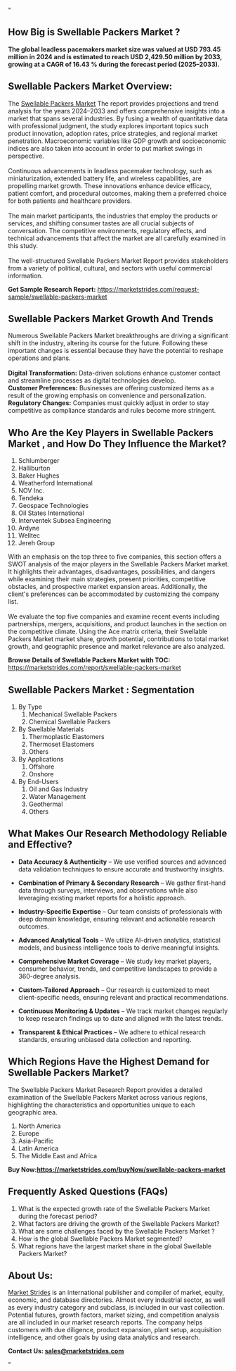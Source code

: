 "<h2>How Big is Swellable Packers Market ?</h2>
<p><strong>The global leadless pacemakers market size was valued at USD 793.45 million in 2024 and is estimated to reach USD 2,429.50 million by 2033, growing at a CAGR of  16.43 % during the forecast period (2025–2033).</strong></p>
<h2>Swellable Packers Market Overview:</h2>
<p>The <a href=https://marketstrides.com/report/swellable-packers-market>Swellable Packers Market</a> The report provides projections and trend analysis for the years 2024–2033 and offers comprehensive insights into a market that spans several industries. By fusing a wealth of quantitative data with professional judgment, the study explores important topics such product innovation, adoption rates, price strategies, and regional market penetration. Macroeconomic variables like GDP growth and socioeconomic indices are also taken into account in order to put market swings in perspective. <br /> <br />Continuous advancements in leadless pacemaker technology, such as miniaturization, extended battery life, and wireless capabilities, are propelling market growth. These innovations enhance device efficacy, patient comfort, and procedural outcomes, making them a preferred choice for both patients and healthcare providers.<br /> <br />The main market participants, the industries that employ the products or services, and shifting consumer tastes are all crucial subjects of conversation. The competitive environments, regulatory effects, and technical advancements that affect the market are all carefully examined in this study. <br /> <br />The well-structured Swellable Packers Market Report provides stakeholders from a variety of political, cultural, and sectors with useful commercial information.</p>
<p><strong>Get Sample Research Report:</strong> <a href=https://marketstrides.com/request-sample/swellable-packers-market>https://marketstrides.com/request-sample/swellable-packers-market</a></p>
<h2>Swellable Packers Market Growth And Trends</h2>
<p>Numerous Swellable Packers Market breakthroughs are driving a significant shift in the industry, altering its course for the future. Following these important changes is essential because they have the potential to reshape operations and plans.<br /><br /><strong>Digital Transformation:</strong> Data-driven solutions enhance customer contact and streamline processes as digital technologies develop. <br /><strong>Customer Preferences:</strong> Businesses are offering customized items as a result of the growing emphasis on convenience and personalization. <br /><strong>Regulatory Changes:</strong> Companies must quickly adjust in order to stay competitive as compliance standards and rules become more stringent.</p>
<h2>Who Are the Key Players in Swellable Packers Market , and How Do They Influence the Market?</h2>
<p><ol>
<li>Schlumberger</li>
<li>Halliburton</li>
<li>Baker Hughes</li>
<li>Weatherford International</li>
<li>NOV Inc.</li>
<li>Tendeka</li>
<li>Geospace Technologies</li>
<li>Oil States International</li>
<li>Interventek Subsea Engineering</li>
<li>Ardyne</li>
<li>Welltec</li>
<li>Jereh Group</li>
</ol></p>
<p>With an emphasis on the top three to five companies, this section offers a SWOT analysis of the major players in the Swellable Packers Market market. It highlights their advantages, disadvantages, possibilities, and dangers while examining their main strategies, present priorities, competitive obstacles, and prospective market expansion areas. Additionally, the client's preferences can be accommodated by customizing the company list. <br /> <br />We evaluate the top five companies and examine recent events including partnerships, mergers, acquisitions, and product launches in the section on the competitive climate. Using the Ace matrix criteria, their Swellable Packers Market market share, growth potential, contributions to total market growth, and geographic presence and market relevance are also analyzed.</p>
<p><strong>Browse Details of Swellable Packers Market with TOC:</strong> <a href=https://marketstrides.com/report/swellable-packers-market>https://marketstrides.com/report/swellable-packers-market</a></p>
<h2>Swellable Packers Market : Segmentation</h2>
<p><ol>
<li>By Type
<ol>
<li>Mechanical Swellable Packers</li>
<li>Chemical Swellable Packers</li>
</ol>
</li>
<li>By Swellable Materials
<ol>
<li>Thermoplastic Elastomers</li>
<li>Thermoset Elastomers</li>
<li>Others</li>
</ol>
</li>
<li>By Applications
<ol>
<li>Offshore</li>
<li>Onshore</li>
</ol>
</li>
<li>By End-Users
<ol>
<li>Oil and Gas Industry</li>
<li>Water Management</li>
<li>Geothermal</li>
<li>Others</li>
</ol>
</li>
</ol></p>
<h2>What Makes Our Research Methodology Reliable and Effective?</h2>
<ul>
<li>
<p><strong>Data Accuracy &amp; Authenticity</strong> – We use verified sources and advanced data validation techniques to ensure accurate and trustworthy insights.</p>
</li>
<li>
<p><strong>Combination of Primary &amp; Secondary Research</strong> – We gather first-hand data through surveys, interviews, and observations while also leveraging existing market reports for a holistic approach.</p>
</li>
<li>
<p><strong>Industry-Specific Expertise</strong> – Our team consists of professionals with deep domain knowledge, ensuring relevant and actionable research outcomes.</p>
</li>
<li>
<p><strong>Advanced Analytical Tools</strong> – We utilize AI-driven analytics, statistical models, and business intelligence tools to derive meaningful insights.</p>
</li>
<li>
<p><strong>Comprehensive Market Coverage</strong> – We study key market players, consumer behavior, trends, and competitive landscapes to provide a 360-degree analysis.</p>
</li>
<li>
<p><strong>Custom-Tailored Approach</strong> – Our research is customized to meet client-specific needs, ensuring relevant and practical recommendations.</p>
</li>
<li>
<p><strong>Continuous Monitoring &amp; Updates</strong> – We track market changes regularly to keep research findings up to date and aligned with the latest trends.</p>
</li>
<li>
<p><strong>Transparent &amp; Ethical Practices</strong> – We adhere to ethical research standards, ensuring unbiased data collection and reporting.</p>
</li>
</ul>
<h2>Which Regions Have the Highest Demand for Swellable Packers Market? </h2>
<p>The Swellable Packers Market Research Report provides a detailed examination of the Swellable Packers Market across various regions, highlighting the characteristics and opportunities unique to each geographic area.</p>
<p><ol>
<li>North America</li>
<li>Europe</li>
<li>Asia-Pacific</li>
<li>Latin America</li>
<li>The Middle East and Africa</li>
</ol></p>
<p><strong>Buy Now:<a href=https://marketstrides.com/buyNow/swellable-packers-market?price=single_price>https://marketstrides.com/buyNow/swellable-packers-market</a></strong></p>
<h2>Frequently Asked Questions (FAQs)</h2>
<ol>
<li>What is the expected growth rate of the Swellable Packers Market during the forecast period?</li>
<li>What factors are driving the growth of the Swellable Packers Market?</li>
<li>What are some challenges faced by the Swellable Packers Market ?</li>
<li>How is the global Swellable Packers Market segmented?</li>
<li>What regions have the largest market share in the global Swellable Packers Market?</li>
</ol>
<h2>About Us:</h2>
<p><a href=https://marketstrides.com/>Market Strides</a> is an international publisher and compiler of market, equity, economic, and database directories. Almost every industrial sector, as well as every industry category and subclass, is included in our vast collection. Potential futures, growth factors, market sizing, and competition analysis are all included in our market research reports. The company helps customers with due diligence, product expansion, plant setup, acquisition intelligence, and other goals by using data analytics and research.</p>
<p><strong>Contact Us: <a href=mailto:sales@marketstrides.com>sales@marketstrides.com</a></strong></p>"
